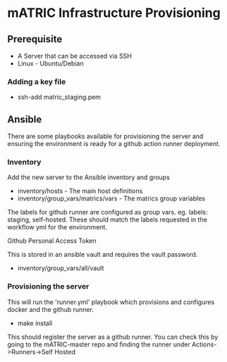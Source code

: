 # mATRIC Infrastructure Provisioning

## Prerequisite

* A Server that can be accessed via SSH
* Linux - Ubuntu/Debian

### Adding a key file

* ssh-add matric_staging.pem

## Ansible

There are some playbooks available for provisioning the server and ensuring the environment
is ready for a github action runner deployment.

### Inventory

Add the new server to the Ansible inventory and groups

* inventory/hosts - The main host definitions
* inventory/group_vars/matrics/vars - The matrics group variables

The labels for github runner are configured as group vars. eg. labels: staging, self-hosted.
These should match the labels requested in the workflow yml for the environment.

Github Personal Access Token

This is stored in an ansible vault and requires the vault password.

* inventory/group_vars/all/vault

### Provisioning the server

This will run the 'runner.yml' playbook which provisions and configures docker and the github runner.

* make install

This should register the server as a github runner. You can check this by going to the mATRIC-master repo and finding the runner under Actions->Runners->Self Hosted
